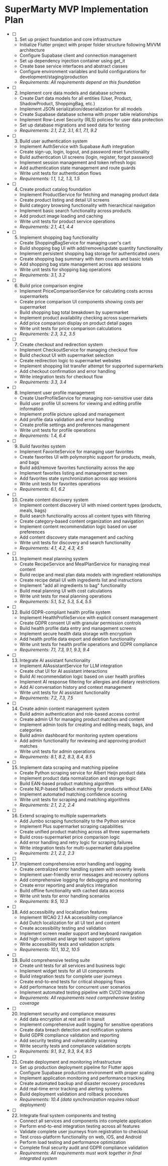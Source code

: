 # SuperMarty MVP Implementation Plan

- [ ] 1. Set up project foundation and core infrastructure
  - Initialize Flutter project with proper folder structure following MVVM architecture
  - Configure Supabase client and connection management
  - Set up dependency injection container using get_it
  - Create base service interfaces and abstract classes
  - Configure environment variables and build configurations for development/staging/production
  - _Requirements: All requirements depend on this foundation_

- [ ] 2. Implement core data models and database schema
  - Create Dart data models for all entities (User, Product, ShadowProduct, ShoppingBag, etc.)
  - Implement JSON serialization/deserialization for all models
  - Create Supabase database schema with proper table relationships
  - Implement Row-Level Security (RLS) policies for user data protection
  - Set up database migrations and seed data for testing
  - _Requirements: 2.1, 2.2, 3.1, 6.1, 7.1, 9.2_

- [ ] 3. Build user authentication system
  - Implement AuthService with Supabase Auth integration
  - Create sign-up, login, logout, and password reset functionality
  - Build authentication UI screens (login, register, forgot password)
  - Implement session management and token refresh logic
  - Add authentication state management and route guards
  - Write unit tests for authentication flows
  - _Requirements: 1.1, 1.2, 1.3, 1.5_

- [ ] 4. Create product catalog foundation
  - Implement ProductService for fetching and managing product data
  - Create product listing and detail UI screens
  - Build category browsing functionality with hierarchical navigation
  - Implement basic search functionality across products
  - Add product image loading and caching
  - Write unit tests for product service operations
  - _Requirements: 2.1, 4.1, 4.4_

- [ ] 5. Implement shopping bag functionality
  - Create ShoppingBagService for managing user's cart
  - Build shopping bag UI with add/remove/update quantity functionality
  - Implement persistent shopping bag storage for authenticated users
  - Create shopping bag summary with item counts and basic totals
  - Add shopping bag state management across app sessions
  - Write unit tests for shopping bag operations
  - _Requirements: 3.1, 3.2_

- [ ] 6. Build price comparison engine
  - Implement PriceComparisonService for calculating costs across supermarkets
  - Create price comparison UI components showing costs per supermarket
  - Build shopping bag total breakdown by supermarket
  - Implement product availability checking across supermarkets
  - Add price comparison display on product detail pages
  - Write unit tests for price comparison calculations
  - _Requirements: 2.3, 3.2, 3.5_

- [ ] 7. Create checkout and redirection system
  - Implement CheckoutService for managing checkout flow
  - Build checkout UI with supermarket selection
  - Create redirection logic to supermarket websites
  - Implement shopping list transfer attempt for supported supermarkets
  - Add checkout confirmation and error handling
  - Write integration tests for checkout flow
  - _Requirements: 3.3, 3.4_

- [ ] 8. Implement user profile management
  - Create UserProfileService for managing non-sensitive user data
  - Build user profile UI screens for viewing and editing profile information
  - Implement profile picture upload and management
  - Add profile data validation and error handling
  - Create profile settings and preferences management
  - Write unit tests for profile operations
  - _Requirements: 1.4, 6.4_

- [ ] 9. Build favorites system
  - Implement FavoriteService for managing user favorites
  - Create favorites UI with polymorphic support for products, meals, and bags
  - Build add/remove favorites functionality across the app
  - Implement favorites listing and management screen
  - Add favorites state synchronization across app sessions
  - Write unit tests for favorites operations
  - _Requirements: 6.1, 6.2_

- [ ] 10. Create content discovery system
  - Implement content discovery UI with mixed content types (products, meals, bags)
  - Build search functionality across all content types with filtering
  - Create category-based content organization and navigation
  - Implement content recommendation logic based on user preferences
  - Add content discovery state management and caching
  - Write unit tests for discovery and search functionality
  - _Requirements: 4.1, 4.2, 4.3, 4.5_

- [ ] 11. Implement meal planning system
  - Create RecipeService and MealPlanService for managing meal content
  - Build recipe and meal plan data models with ingredient relationships
  - Create recipe detail UI with ingredients list and instructions
  - Implement "add all ingredients to bag" functionality
  - Build meal planning UI with cost calculations
  - Write unit tests for meal planning operations
  - _Requirements: 5.1, 5.2, 5.3, 5.4, 5.5_

- [ ] 12. Build GDPR-compliant health profile system
  - Implement HealthProfileService with explicit consent management
  - Create GDPR consent UI with granular permission controls
  - Build health profile data entry and management screens
  - Implement secure health data storage with encryption
  - Add health profile data export and deletion functionality
  - Write unit tests for health profile operations and GDPR compliance
  - _Requirements: 7.1, 7.3, 9.1, 9.3, 9.4_

- [ ] 13. Integrate AI assistant functionality
  - Implement AIAssistantService for LLM integration
  - Create chat UI for AI assistant interactions
  - Build AI recommendation logic based on user health profiles
  - Implement AI response filtering for allergies and dietary restrictions
  - Add AI conversation history and context management
  - Write unit tests for AI assistant functionality
  - _Requirements: 7.2, 7.3, 7.5_

- [ ] 14. Create admin content management system
  - Build admin authentication and role-based access control
  - Create admin UI for managing product matches and content
  - Implement admin tools for creating and editing meals, bags, and categories
  - Build admin dashboard for monitoring system operations
  - Add admin functionality for reviewing and approving product matches
  - Write unit tests for admin operations
  - _Requirements: 8.1, 8.2, 8.3, 8.4, 8.5_

- [ ] 15. Implement data scraping and matching pipeline
  - Create Python scraping service for Albert Heijn product data
  - Implement product data normalization and storage logic
  - Build EAN-based product matching algorithm
  - Create NLP-based fallback matching for products without EANs
  - Implement automated matching confidence scoring
  - Write unit tests for scraping and matching algorithms
  - _Requirements: 2.1, 2.2, 2.4_

- [ ] 16. Extend scraping to multiple supermarkets
  - Add Jumbo scraping functionality to the Python service
  - Implement Plus supermarket scraping capabilities
  - Create unified product matching across all three supermarkets
  - Build cross-supermarket price comparison logic
  - Add error handling and retry logic for scraping failures
  - Write integration tests for multi-supermarket data pipeline
  - _Requirements: 2.1, 2.2, 2.3_

- [ ] 17. Implement comprehensive error handling and logging
  - Create centralized error handling system with severity levels
  - Implement user-friendly error messages and recovery options
  - Add comprehensive logging for debugging and monitoring
  - Create error reporting and analytics integration
  - Build offline functionality with cached data access
  - Write unit tests for error handling scenarios
  - _Requirements: 9.5, 10.3_

- [ ] 18. Add accessibility and localization features
  - Implement WCAG 2.1 AA accessibility compliance
  - Add Dutch localization for all UI text and content
  - Create accessibility testing and validation
  - Implement screen reader support and keyboard navigation
  - Add high contrast and large text support options
  - Write accessibility tests and validation scripts
  - _Requirements: 10.1, 10.2, 10.5_

- [ ] 19. Build comprehensive testing suite
  - Create unit tests for all services and business logic
  - Implement widget tests for all UI components
  - Build integration tests for complete user journeys
  - Create end-to-end tests for critical shopping flows
  - Add performance tests for concurrent user scenarios
  - Implement automated testing pipeline with CI/CD integration
  - _Requirements: All requirements need comprehensive testing coverage_

- [ ] 20. Implement security and compliance measures
  - Add data encryption at rest and in transit
  - Implement comprehensive audit logging for sensitive operations
  - Create data breach detection and notification systems
  - Build GDPR compliance validation and reporting
  - Add security testing and vulnerability scanning
  - Write security tests and compliance validation scripts
  - _Requirements: 9.1, 9.2, 9.3, 9.4, 9.5_

- [ ] 21. Create deployment and monitoring infrastructure
  - Set up production deployment pipeline for Flutter apps
  - Configure Supabase production environment with proper scaling
  - Implement application monitoring and performance tracking
  - Create automated backup and disaster recovery procedures
  - Add real-time error tracking and alerting systems
  - Build deployment validation and rollback procedures
  - _Requirements: 10.4 (data synchronization requires robust deployment)_

- [ ] 22. Integrate final system components and testing
  - Connect all services and components into complete application
  - Perform end-to-end integration testing across all features
  - Validate complete user journeys from registration to checkout
  - Test cross-platform functionality on web, iOS, and Android
  - Perform load testing and performance optimization
  - Complete final security audit and GDPR compliance validation
  - _Requirements: All requirements must work together in final integrated system_